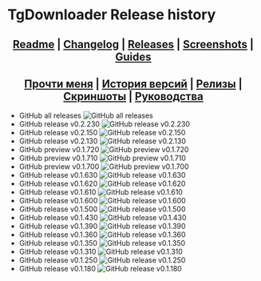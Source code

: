 ﻿# TgDownloader Release history

## <div align="center"><b><a href="README.md">Readme</a> | <a href="CHANGELOG.md">Changelog</a> | <a href="RELEASE.md">Releases</a> | <a href="SCREENSHOTS.md">Screenshots</a> | <a href="GUIDES.md">Guides</a></b></div>
## <div align="center"><b><a href="README-RUS.md">Прочти меня</a> | <a href="CHANGELOG-RUS.md">История версий</a> | <a href="RELEASE.md">Релизы</a> | <a href="SCREENSHOTS.md">Скриншоты</a> | <a href="GUIDES-RUS.md">Руководства</a></b></div>

- GitHub all releases       	![GitHub all releases](https://img.shields.io/github/downloads/DamianMorozov/TgDownloader/total?style=social)
- GitHub release v0.2.230		![GitHub release v0.2.230](https://img.shields.io/github/downloads/DamianMorozov/TgDownloader/v0.2.230/total?style=social)
- GitHub release v0.2.150		![GitHub release v0.2.150](https://img.shields.io/github/downloads/DamianMorozov/TgDownloader/v0.2.150/total?style=social)
- GitHub release v0.2.130		![GitHub release v0.2.130](https://img.shields.io/github/downloads/DamianMorozov/TgDownloader/v0.2.130/total?style=social)
- GitHub preview v0.1.720		![GitHub preview v0.1.720](https://img.shields.io/github/downloads/DamianMorozov/TgDownloader/v0.1.720/total?style=social)
- GitHub preview v0.1.710		![GitHub preview v0.1.710](https://img.shields.io/github/downloads/DamianMorozov/TgDownloader/v0.1.710/total?style=social)
- GitHub preview v0.1.700		![GitHub preview v0.1.700](https://img.shields.io/github/downloads/DamianMorozov/TgDownloader/v0.1.700/total?style=social)
- GitHub release v0.1.630		![GitHub release v0.1.630](https://img.shields.io/github/downloads/DamianMorozov/TgDownloader/v0.1.630/total?style=social)
- GitHub release v0.1.620		![GitHub release v0.1.620](https://img.shields.io/github/downloads/DamianMorozov/TgDownloader/v0.1.620/total?style=social)
- GitHub release v0.1.610		![GitHub release v0.1.610](https://img.shields.io/github/downloads/DamianMorozov/TgDownloader/v0.1.610/total?style=social)
- GitHub release v0.1.600		![GitHub release v0.1.600](https://img.shields.io/github/downloads/DamianMorozov/TgDownloader/v0.1.600/total?style=social)
- GitHub release v0.1.500		![GitHub release v0.1.500](https://img.shields.io/github/downloads/DamianMorozov/TgDownloader/v0.1.500/total?style=social)
- GitHub release v0.1.430		![GitHub release v0.1.430](https://img.shields.io/github/downloads/DamianMorozov/TgDownloader/v0.1.430/total?style=social)
- GitHub release v0.1.390		![GitHub release v0.1.390](https://img.shields.io/github/downloads/DamianMorozov/TgDownloader/v0.1.390/total?style=social)
- GitHub release v0.1.360		![GitHub release v0.1.360](https://img.shields.io/github/downloads/DamianMorozov/TgDownloader/v0.1.360/total?style=social)
- GitHub release v0.1.350		![GitHub release v0.1.350](https://img.shields.io/github/downloads/DamianMorozov/TgDownloader/v0.1.350/total?style=social)
- GitHub release v0.1.310		![GitHub release v0.1.310](https://img.shields.io/github/downloads/DamianMorozov/TgDownloader/v0.1.310/total?style=social)
- GitHub release v0.1.250		![GitHub release v0.1.250](https://img.shields.io/github/downloads/DamianMorozov/TgDownloader/v0.1.250/total?style=social)
- GitHub release v0.1.180		![GitHub release v0.1.180](https://img.shields.io/github/downloads/DamianMorozov/TgDownloader/v0.1.180/total?style=social)
